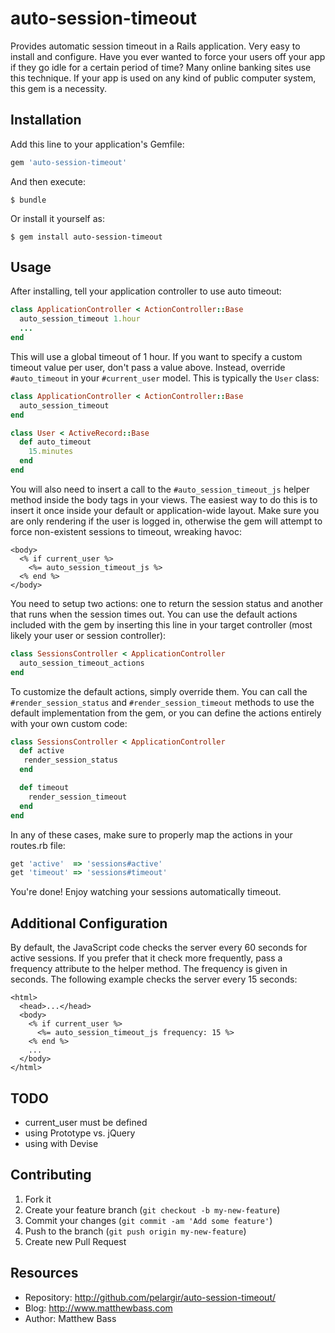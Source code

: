 # auto-session-timeout

Provides automatic session timeout in a Rails application. Very easy
to install and configure. Have you ever wanted to force your users
off your app if they go idle for a certain period of time? Many
online banking sites use this technique. If your app is used on any
kind of public computer system, this gem is a necessity.

## Installation

Add this line to your application's Gemfile:

```ruby
gem 'auto-session-timeout'
```

And then execute:

    $ bundle

Or install it yourself as:

    $ gem install auto-session-timeout

## Usage

After installing, tell your application controller to use auto timeout:

```ruby
class ApplicationController < ActionController::Base
  auto_session_timeout 1.hour
  ...
end
```

This will use a global timeout of 1 hour. If you want to specify a
custom timeout value per user, don't pass a value above. Instead,
override `#auto_timeout` in your `#current_user` model. This is
typically the `User` class:

```ruby
class ApplicationController < ActionController::Base
  auto_session_timeout
end

class User < ActiveRecord::Base
  def auto_timeout
    15.minutes
  end
end
```

You will also need to insert a call to the `#auto_session_timeout_js`
helper method inside the body tags in your views. The easiest way to
do this is to insert it once inside your default or application-wide
layout. Make sure you are only rendering if the user is logged in,
otherwise the gem will attempt to force non-existent sessions to
timeout, wreaking havoc:

```erb
<body>
  <% if current_user %>
    <%= auto_session_timeout_js %>
  <% end %>
</body>
```

You need to setup two actions: one to return the session status and
another that runs when the session times out. You can use the default
actions included with the gem by inserting this line in your target
controller (most likely your user or session controller):

```ruby
class SessionsController < ApplicationController
  auto_session_timeout_actions
end
```

To customize the default actions, simply override them. You can call
the `#render_session_status` and `#render_session_timeout` methods to
use the default implementation from the gem, or you can define the
actions entirely with your own custom code:

```ruby
class SessionsController < ApplicationController
  def active
   render_session_status
  end

  def timeout
    render_session_timeout
  end
end
```

In any of these cases, make sure to properly map the actions in your
routes.rb file:

```ruby
get 'active'  => 'sessions#active'
get 'timeout' => 'sessions#timeout'
```

You're done! Enjoy watching your sessions automatically timeout.

## Additional Configuration

By default, the JavaScript code checks the server every 60 seconds for
active sessions. If you prefer that it check more frequently, pass a
frequency attribute to the helper method. The frequency is given in
seconds. The following example checks the server every 15 seconds:

```erb
<html>
  <head>...</head>
  <body>
    <% if current_user %>
      <%= auto_session_timeout_js frequency: 15 %>
    <% end %>
    ...
  </body>
</html>
```

## TODO

* current_user must be defined
* using Prototype vs. jQuery
* using with Devise

## Contributing

1. Fork it
2. Create your feature branch (`git checkout -b my-new-feature`)
3. Commit your changes (`git commit -am 'Add some feature'`)
4. Push to the branch (`git push origin my-new-feature`)
5. Create new Pull Request

## Resources

* Repository: http://github.com/pelargir/auto-session-timeout/
* Blog: http://www.matthewbass.com
* Author: Matthew Bass
